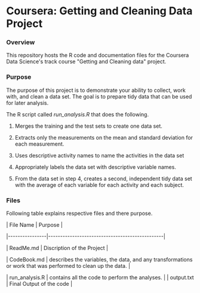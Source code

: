# Coursera: Getting and Cleaning Data Project



### Overview


This repository hosts the R code and documentation files for the Coursera Data Science's track course "Getting and Cleaning data" project.



### Purpose
The purpose of this project is to demonstrate your ability to collect, work with, and clean a data set. The goal is to prepare tidy data that can be used for later analysis.

The R script called *run_analysis.R* that does the following.


1. Merges the training and the test sets to create one data set.

2. Extracts only the measurements on the mean and standard deviation for each measurement.

3. Uses descriptive activity names to name the activities in the data set

4. Appropriately labels the data set with descriptive variable names.

5. From the data set in step 4, creates a second, independent tidy data set with the average of each variable for each activity and each subject.



### Files



Following table explains respective files and there purpose.



| File Name      | Purpose                                        |

|----------------|------------------------------------------------|

| ReadMe.md      | Discription of the Project                     |

| CodeBook.md    | describes the variables, the data, and any transformations or work that was performed to clean up the data. |

| run_analysis.R | contains all the code to perform the analyses. 
|
| output.txt     | Final Output of the code                       |




